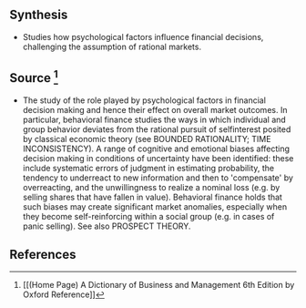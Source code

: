 ## Synthesis
- Studies how psychological factors influence financial decisions, challenging the assumption of rational markets.
## Source [^1]
- The study of the role played by psychological factors in financial decision making and hence their effect on overall market outcomes. In particular, behavioral finance studies the ways in which individual and group behavior deviates from the rational pursuit of selfinterest posited by classical economic theory (see BOUNDED RATIONALITY; TIME INCONSISTENCY). A range of cognitive and emotional biases affecting decision making in conditions of uncertainty have been identified: these include systematic errors of judgment in estimating probability, the tendency to underreact to new information and then to 'compensate' by overreacting, and the unwillingness to realize a nominal loss (e.g. by selling shares that have fallen in value). Behavioral finance holds that such biases may create significant market anomalies, especially when they become self-reinforcing within a social group (e.g. in cases of panic selling). See also PROSPECT THEORY.
## References

[^1]: [[(Home Page) A Dictionary of Business and Management 6th Edition by Oxford Reference]]